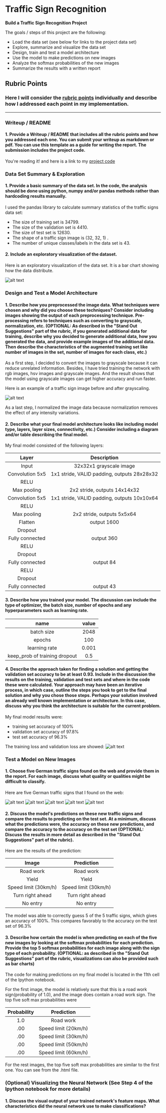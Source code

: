 # **Traffic Sign Recognition** 

**Build a Traffic Sign Recognition Project**

The goals / steps of this project are the following:
* Load the data set (see below for links to the project data set)
* Explore, summarize and visualize the data set
* Design, train and test a model architecture
* Use the model to make predictions on new images
* Analyze the softmax probabilities of the new images
* Summarize the results with a written report


[//]: # (Image References)

[image1]: ./examples/trainDataHist.png "trainDataHist"
[image2]: ./examples/grayscale.jpg "Grayscaling"
[image3]: ./examples/random_noise.jpg "Random Noise"
[image4]: ./mydata/index.jpg "Traffic Sign 1"
[image5]: ./mydata/yield.jpg "Traffic Sign 2"
[image6]: ./mydata/sl30.jpg "Traffic Sign 3"
[image7]: ./mydata/turnRight.jpg "Traffic Sign 4"
[image8]: ./mydata/NoPassing.jpg "Traffic Sign 5"
[image9]: ./examples/loss.png  "loss"

## Rubric Points
### Here I will consider the [rubric points](https://review.udacity.com/#!/rubrics/481/view) individually and describe how I addressed each point in my implementation.  

---
### Writeup / README

#### 1. Provide a Writeup / README that includes all the rubric points and how you addressed each one. You can submit your writeup as markdown or pdf. You can use this template as a guide for writing the report. The submission includes the project code.

You're reading it! and here is a link to my [project code](https://github.com/macy111/CarND-Traffic-Sign-Classifier/blob/master/Traffic_Sign_Classifier.ipynb)

### Data Set Summary & Exploration

#### 1. Provide a basic summary of the data set. In the code, the analysis should be done using python, numpy and/or pandas methods rather than hardcoding results manually.

I used the pandas library to calculate summary statistics of the traffic
signs data set:

* The size of training set is 34799.
* The size of the validation set is 4410.
* The size of test set is 12630.
* The shape of a traffic sign image is (32, 32, 1) .
* The number of unique classes/labels in the data set is 43.

#### 2. Include an exploratory visualization of the dataset.

Here is an exploratory visualization of the data set. It is a bar chart showing how the data distribute.

![alt text][image1]

### Design and Test a Model Architecture

#### 1. Describe how you preprocessed the image data. What techniques were chosen and why did you choose these techniques? Consider including images showing the output of each preprocessing technique. Pre-processing refers to techniques such as converting to grayscale, normalization, etc. (OPTIONAL: As described in the "Stand Out Suggestions" part of the rubric, if you generated additional data for training, describe why you decided to generate additional data, how you generated the data, and provide example images of the additional data. Then describe the characteristics of the augmented training set like number of images in the set, number of images for each class, etc.)

As a first step, I decided to convert the images to grayscale because it can reduce unrelated information. Besides, I have tried training the network with rgb images, hsv images and grayscale images. And the result shows that the model using grayscale images can get higher accuracy and run faster.

Here is an example of a traffic sign image before and after grayscaling.

![alt text][image2]

As a last step, I normalized the image data because normalization removes the effect of any intensity variations.


#### 2. Describe what your final model architecture looks like including model type, layers, layer sizes, connectivity, etc.) Consider including a diagram and/or table describing the final model.

My final model consisted of the following layers:

| Layer         		|     Description	        					| 
|:---------------------:|:---------------------------------------------:| 
| Input         		| 32x32x1 grayscale image   							| 
| Convolution 5x5     	| 1x1 stride, VALID padding, outputs 28x28x32 	|
| RELU					|												|
| Max pooling	      	| 2x2 stride,  outputs 14x14x32 				|
| Convolution 5x5	    | 1x1 stride, VALID padding, outputs 10x10x64 	|
| RELU					|												|
| Max pooling	      	| 2x2 stride,  outputs 5x5x64				|
|	Flatten					|	output 1600										|
|	Dropout					|												|
| Fully connected		| output 360      									|
| RELU					|												|
|	Dropout					|												|
| Fully connected		| output 84      									|
| RELU					|												|
|	Dropout					|												|
| Fully connected		| output 43      									|
 


#### 3. Describe how you trained your model. The discussion can include the type of optimizer, the batch size, number of epochs and any hyperparameters such as learning rate.

| name         		|     value	        					| 
|:---------------------:|:---------------------------------------------:| 
| batch size         		| 2048   							| 
| epochs         		| 100  							| 
| learning rate         		| 0.001  							| 
| keep_prob of training dropout         		| 0.5 							| 

#### 4. Describe the approach taken for finding a solution and getting the validation set accuracy to be at least 0.93. Include in the discussion the results on the training, validation and test sets and where in the code these were calculated. Your approach may have been an iterative process, in which case, outline the steps you took to get to the final solution and why you chose those steps. Perhaps your solution involved an already well known implementation or architecture. In this case, discuss why you think the architecture is suitable for the current problem.

My final model results were:
* training set accuracy of 100%
* validation set accuracy of 97.8%
* test set accuracy of 96.3%

The training loss and validation loss are showed:
 ![alt text][image9]

### Test a Model on New Images

#### 1. Choose five German traffic signs found on the web and provide them in the report. For each image, discuss what quality or qualities might be difficult to classify.

Here are five German traffic signs that I found on the web:

![alt text][image4] ![alt text][image5] ![alt text][image6] 
![alt text][image7] ![alt text][image8]


#### 2. Discuss the model's predictions on these new traffic signs and compare the results to predicting on the test set. At a minimum, discuss what the predictions were, the accuracy on these new predictions, and compare the accuracy to the accuracy on the test set (OPTIONAL: Discuss the results in more detail as described in the "Stand Out Suggestions" part of the rubric).

Here are the results of the prediction:

| Image			        |     Prediction	        					| 
|:---------------------:|:---------------------------------------------:| 
| Road work      		| Road work  									| 
| Yield    			| Yield 										|
| Speed limit (30km/h)					| Speed limit (30km/h)											|
| Turn right ahead	      		| Turn right ahead				 				|
| No entry		|  No entry     							|


The model was able to correctly guess 5 of the 5 traffic signs, which gives an accuracy of 100%. This compares favorably to the accuracy on the test set of 96.3%

#### 3. Describe how certain the model is when predicting on each of the five new images by looking at the softmax probabilities for each prediction. Provide the top 5 softmax probabilities for each image along with the sign type of each probability. (OPTIONAL: as described in the "Stand Out Suggestions" part of the rubric, visualizations can also be provided such as bar charts)

The code for making predictions on my final model is located in the 11th cell of the Ipython notebook.

For the first image, the model is relatively sure that this is a road work sign(probability of 1.0), and the image does contain a road work sign. The top five soft max probabilities were

| Probability         	|     Prediction	        					| 
|:---------------------:|:---------------------------------------------:| 
| 1.0         			| Road work   									| 
| .00     				| Speed limit (20km/h) 										|
| .00					| Speed limit (30km/h)											|
| .00	      			| Speed limit (50km/h)					 				|
| .00				    |  Speed limit (60km/h)     							|


For the rest images,  the top five soft max probabilities are similar to the first one. You can see from the .html file.

### (Optional) Visualizing the Neural Network (See Step 4 of the Ipython notebook for more details)
#### 1. Discuss the visual output of your trained network's feature maps. What characteristics did the neural network use to make classifications?


